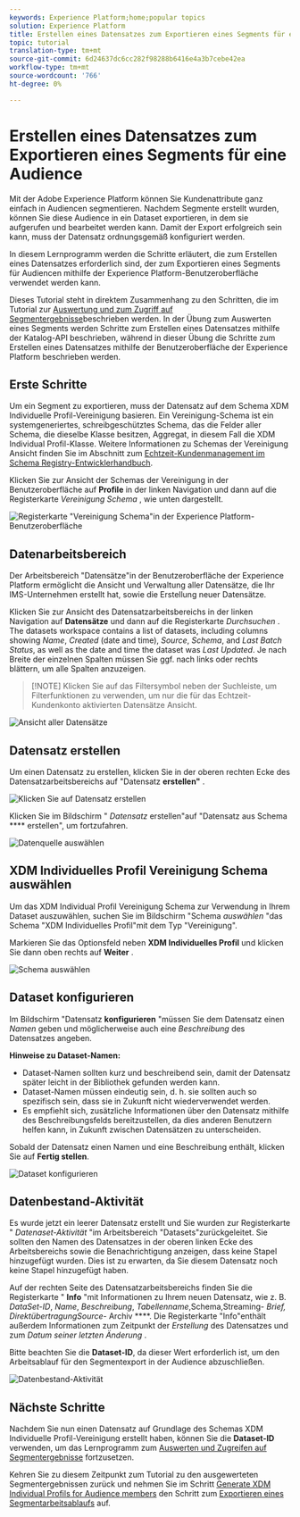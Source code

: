 ```yaml
---
keywords: Experience Platform;home;popular topics
solution: Experience Platform
title: Erstellen eines Datensatzes zum Exportieren eines Segments für eine Audience
topic: tutorial
translation-type: tm+mt
source-git-commit: 6d24637dc6cc282f98288b6416e4a3b7cebe42ea
workflow-type: tm+mt
source-wordcount: '766'
ht-degree: 0%

---
```



# Erstellen eines Datensatzes zum Exportieren eines Segments für eine Audience

Mit der Adobe Experience Platform können Sie Kundenattribute ganz einfach in Audiencen segmentieren. Nachdem Segmente erstellt wurden, können Sie diese Audience in ein Dataset exportieren, in dem sie aufgerufen und bearbeitet werden kann. Damit der Export erfolgreich sein kann, muss der Datensatz ordnungsgemäß konfiguriert werden.

In diesem Lernprogramm werden die Schritte erläutert, die zum Erstellen eines Datensatzes erforderlich sind, der zum Exportieren eines Segments für Audiencen mithilfe der Experience Platform-Benutzeroberfläche verwendet werden kann.

Dieses Tutorial steht in direktem Zusammenhang zu den Schritten, die im Tutorial zur [Auswertung und zum Zugriff auf Segmentergebnisse](./evaluate-a-segment.md)beschrieben werden. In der Übung zum Auswerten eines Segments werden Schritte zum Erstellen eines Datensatzes mithilfe der Katalog-API beschrieben, während in dieser Übung die Schritte zum Erstellen eines Datensatzes mithilfe der Benutzeroberfläche der Experience Platform beschrieben werden.

## Erste Schritte

Um ein Segment zu exportieren, muss der Datensatz auf dem Schema XDM Individuelle Profil-Vereinigung basieren. Ein Vereinigung-Schema ist ein systemgeneriertes, schreibgeschütztes Schema, das die Felder aller Schema, die dieselbe Klasse besitzen, Aggregat, in diesem Fall die XDM Individual Profil-Klasse. Weitere Informationen zu Schemas der Vereinigung Ansicht finden Sie im Abschnitt zum [Echtzeit-Kundenmanagement im Schema Registry-Entwicklerhandbuch](../../xdm/schema/composition.md#union).

Klicken Sie zur Ansicht der Schemas der Vereinigung in der Benutzeroberfläche auf **Profile** in der linken Navigation und dann auf die Registerkarte *Vereinigung Schema* , wie unten dargestellt.

![Registerkarte &quot;Vereinigung Schema&quot;in der Experience Platform-Benutzeroberfläche](../images/tutorials/segment-export-dataset/union-schema-ui.png)


## Datenarbeitsbereich

Der Arbeitsbereich &quot;Datensätze&quot;in der Benutzeroberfläche der Experience Platform ermöglicht die Ansicht und Verwaltung aller Datensätze, die Ihr IMS-Unternehmen erstellt hat, sowie die Erstellung neuer Datensätze.

Klicken Sie zur Ansicht des Datensatzarbeitsbereichs in der linken Navigation auf **Datensätze** und dann auf die Registerkarte *Durchsuchen* . The datasets workspace contains a list of datasets, including columns showing *Name*, *Created* (date and time), *Source*, *Schema*, and *Last Batch Status*, as well as the date and time the dataset was *Last Updated*. Je nach Breite der einzelnen Spalten müssen Sie ggf. nach links oder rechts blättern, um alle Spalten anzuzeigen.

>[!NOTE] Klicken Sie auf das Filtersymbol neben der Suchleiste, um Filterfunktionen zu verwenden, um nur die für das Echtzeit-Kundenkonto aktivierten Datensätze Ansicht.

![Ansicht aller Datensätze](../images/tutorials/segment-export-dataset/datasets-workspace.png)

## Datensatz erstellen

Um einen Datensatz zu erstellen, klicken Sie in der oberen rechten Ecke des Datensatzarbeitsbereichs auf &quot;Datensatz **erstellen&quot;** .

![Klicken Sie auf Datensatz erstellen](../images/tutorials/segment-export-dataset/dataset-click-create.png)

Klicken Sie im Bildschirm &quot; *Datensatz* erstellen&quot;auf &quot;Datensatz aus Schema **** erstellen&quot;, um fortzufahren.

![Datenquelle auswählen](../images/tutorials/segment-export-dataset/create-dataset.png)

## XDM Individuelles Profil Vereinigung Schema auswählen

Um das XDM Individual Profil Vereinigung Schema zur Verwendung in Ihrem Dataset auszuwählen, suchen Sie im Bildschirm &quot;Schema *auswählen* &quot;das Schema &quot;XDM Individuelles Profil&quot;mit dem Typ &quot;Vereinigung&quot;.

Markieren Sie das Optionsfeld neben **XDM Individuelles Profil** und klicken Sie dann oben rechts auf **Weiter** .

![Schema auswählen](../images/tutorials/segment-export-dataset/select-schema.png)

## Dataset konfigurieren

Im Bildschirm &quot;Datensatz **konfigurieren** &quot;müssen Sie dem Datensatz einen *Namen* geben und möglicherweise auch eine *Beschreibung* des Datensatzes angeben.

**Hinweise zu Dataset-Namen:**
- Dataset-Namen sollten kurz und beschreibend sein, damit der Datensatz später leicht in der Bibliothek gefunden werden kann.
- Dataset-Namen müssen eindeutig sein, d. h. sie sollten auch so spezifisch sein, dass sie in Zukunft nicht wiederverwendet werden.
- Es empfiehlt sich, zusätzliche Informationen über den Datensatz mithilfe des Beschreibungsfelds bereitzustellen, da dies anderen Benutzern helfen kann, in Zukunft zwischen Datensätzen zu unterscheiden.

Sobald der Datensatz einen Namen und eine Beschreibung enthält, klicken Sie auf **Fertig stellen**.

![Dataset konfigurieren](../images/tutorials/segment-export-dataset/configure-dataset.png)

## Datenbestand-Aktivität

Es wurde jetzt ein leerer Datensatz erstellt und Sie wurden zur Registerkarte &quot; *Datenaset-Aktivität* &quot;im Arbeitsbereich &quot;Datasets&quot;zurückgeleitet. Sie sollten den Namen des Datensatzes in der oberen linken Ecke des Arbeitsbereichs sowie die Benachrichtigung anzeigen, dass keine Stapel hinzugefügt wurden. Dies ist zu erwarten, da Sie diesem Datensatz noch keine Stapel hinzugefügt haben.

Auf der rechten Seite des Datensatzarbeitsbereichs finden Sie die Registerkarte &quot; **Info** &quot;mit Informationen zu Ihrem neuen Datensatz, wie z. B. *DataSet-ID*, *Name*, *Beschreibung*, *Tabellenname*,Schema,Streaming- *Brief, DirektübertragungSource-* Archiv ****. Die Registerkarte &quot;Info&quot;enthält außerdem Informationen zum Zeitpunkt der *Erstellung* des Datensatzes und zum *Datum seiner letzten Änderung* .

Bitte beachten Sie die **Dataset-ID**, da dieser Wert erforderlich ist, um den Arbeitsablauf für den Segmentexport in der Audience abzuschließen.

![Datenbestand-Aktivität](../images/tutorials/segment-export-dataset/dataset-activity.png)

## Nächste Schritte

Nachdem Sie nun einen Datensatz auf Grundlage des Schemas XDM Individuelle Profil-Vereinigung erstellt haben, können Sie die **Dataset-ID** verwenden, um das Lernprogramm zum [Auswerten und Zugreifen auf Segmentergebnisse](./evaluate-a-segment.md) fortzusetzen.

Kehren Sie zu diesem Zeitpunkt zum Tutorial zu den ausgewerteten Segmentergebnissen zurück und nehmen Sie im Schritt [Generate XDM Individual Profils for Audience members](./evaluate-a-segment.md#generate-profiles-for-audience-members) den Schritt zum [Exportieren eines Segmentarbeitsablaufs](./evaluate-a-segment.md#export-a-segment) auf.
